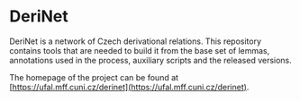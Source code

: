 # DeriNet

DeriNet is a network of Czech derivational relations. This repository contains tools that are needed to build it from the base set of lemmas, annotations used in the process, auxiliary scripts and the released versions. 

The homepage of the project can be found at [https://ufal.mff.cuni.cz/derinet](https://ufal.mff.cuni.cz/derinet).
